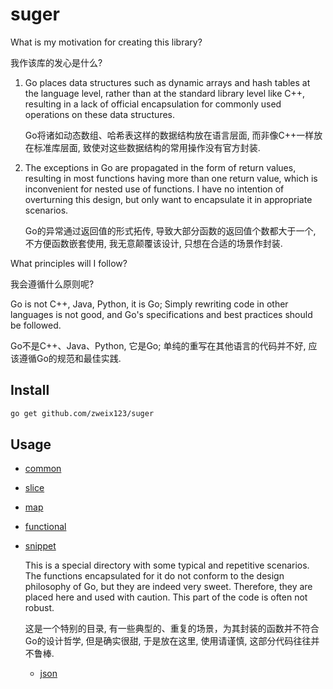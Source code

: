 # suger

What is my motivation for creating this library?

我作该库的发心是什么?

1. Go places data structures such as dynamic arrays and hash tables at the language level, rather than at the standard library level like C++, resulting in a lack of official encapsulation for commonly used operations on these data structures.

   Go将诸如动态数组、哈希表这样的数据结构放在语言层面, 而非像C++一样放在标准库层面, 致使对这些数据结构的常用操作没有官方封装.

2. The exceptions in Go are propagated in the form of return values, resulting in most functions having more than one return value, which is inconvenient for nested use of functions. I have no intention of overturning this design, but only want to encapsulate it in appropriate scenarios.

   Go的异常通过返回值的形式拓传, 导致大部分函数的返回值个数都大于一个, 不方便函数嵌套使用, 我无意颠覆该设计, 只想在合适的场景作封装.

What principles will I follow?

我会遵循什么原则呢?

Go is not C++, Java, Python, it is Go; Simply rewriting code in other languages is not good, and Go's specifications and best practices should be followed.

Go不是C++、Java、Python, 它是Go; 单纯的重写在其他语言的代码并不好, 应该遵循Go的规范和最佳实践.

## Install

```bash
go get github.com/zweix123/suger
```

## Usage

+ [common](./common)
+ [slice](./slice)
+ [map](./map)
+ [functional](./functional)
+ [snippet](./snippet)

  This is a special directory with some typical and repetitive scenarios. The functions encapsulated for it do not conform to the design philosophy of Go, but they are indeed very sweet. Therefore, they are placed here and used with caution. This part of the code is often not robust.

  这是一个特别的目录, 有一些典型的、重复的场景，为其封装的函数并不符合Go的设计哲学, 但是确实很甜, 于是放在这里, 使用请谨慎, 这部分代码往往并不鲁棒.

  + [json](./json)
